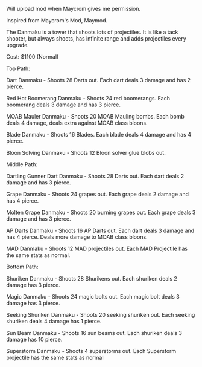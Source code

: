 
Will upload mod when Maycrom gives me permission.

Inspired from Maycrom's Mod, Maymod.

The Danmaku is a tower that shoots lots of projectiles. It is like a tack shooter, but always shoots, has infinite range and adds projectiles every upgrade.

Cost: $1100 (Normal)

Top Path:

Dart Danmaku - Shoots 28 Darts out. Each dart deals 3 damage and has 2 pierce.

Red Hot Boomerang Danmaku - Shoots 24 red boomerangs. Each boomerang deals 3 damage and has 3 pierce.

MOAB Mauler Danmaku - Shoots 20 MOAB Mauling bombs. Each bomb deals 4 damage, deals extra against MOAB class bloons.

Blade Danmaku - Shoots 16 Blades. Each blade deals 4 damage and has 4 pierce.

Bloon Solving Danmaku - Shoots 12 Bloon solver glue blobs out.



Middle Path:

Dartling Gunner Dart Danmaku - Shoots 28 Darts out. Each dart deals 2 damage and has 3 pierce.

Grape Danmaku - Shoots 24 grapes out. Each grape deals 2 damage and has 4 pierce.

Molten Grape Danmaku - Shoots 20 burning grapes out. Each grape deals 3 damage and has 3 pierce.

AP Darts Danmaku - Shoots 16 AP Darts out. Each dart deals 3 damage and has 4 pierce. Deals more damage to MOAB class bloons.

MAD Danmaku - Shoots 12 MAD projectiles out. Each MAD Projectile has the same stats as normal.



Bottom Path:

Shuriken Danmaku - Shoots 28 Shurikens out. Each shuriken deals 2 damage has 3 pierce.

Magic Danmaku - Shoots 24 magic bolts out. Each magic bolt deals 3 damage has 3 pierce.

Seeking Shuriken Danmaku - Shoots 20 seeking shuriken out. Each seeking shuriken deals 4 damage has 1 pierce.

Sun Beam Danmaku - Shoots 16 sun beams out. Each shuriken deals 3 damage has 10 pierce.

Superstorm Danmaku - Shoots 4 superstorms out. Each Superstorm projectile has the same stats as normal
